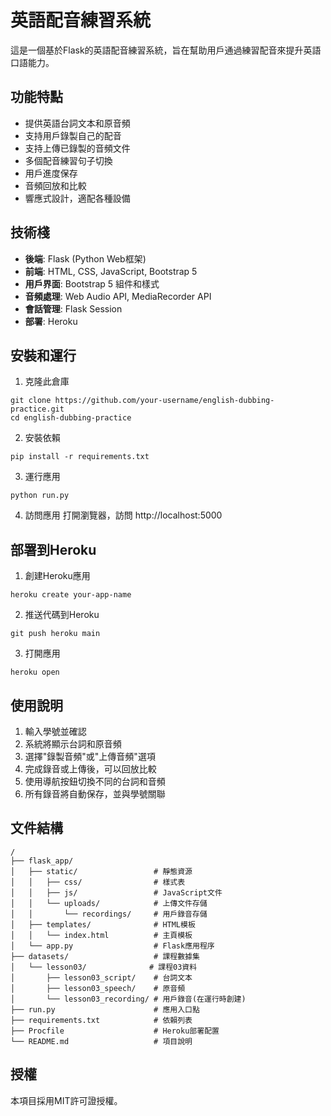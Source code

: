 # 英語配音練習系統

這是一個基於Flask的英語配音練習系統，旨在幫助用戶通過練習配音來提升英語口語能力。

## 功能特點

- 提供英語台詞文本和原音頻
- 支持用戶錄製自己的配音
- 支持上傳已錄製的音頻文件
- 多個配音練習句子切換
- 用戶進度保存
- 音頻回放和比較
- 響應式設計，適配各種設備

## 技術棧

- **後端**: Flask (Python Web框架)
- **前端**: HTML, CSS, JavaScript, Bootstrap 5
- **用戶界面**: Bootstrap 5 組件和樣式
- **音頻處理**: Web Audio API, MediaRecorder API
- **會話管理**: Flask Session
- **部署**: Heroku

## 安裝和運行

1. 克隆此倉庫
```
git clone https://github.com/your-username/english-dubbing-practice.git
cd english-dubbing-practice
```

2. 安裝依賴
```
pip install -r requirements.txt
```

3. 運行應用
```
python run.py
```

4. 訪問應用
打開瀏覽器，訪問 http://localhost:5000

## 部署到Heroku

1. 創建Heroku應用
```
heroku create your-app-name
```

2. 推送代碼到Heroku
```
git push heroku main
```

3. 打開應用
```
heroku open
```

## 使用說明

1. 輸入學號並確認
2. 系統將顯示台詞和原音頻
3. 選擇"錄製音頻"或"上傳音頻"選項
4. 完成錄音或上傳後，可以回放比較
5. 使用導航按鈕切換不同的台詞和音頻
6. 所有錄音將自動保存，並與學號關聯

## 文件結構

```
/
├── flask_app/
│   ├── static/                 # 靜態資源
│   │   ├── css/                # 樣式表
│   │   ├── js/                 # JavaScript文件
│   │   └── uploads/            # 上傳文件存儲
│   │       └── recordings/     # 用戶錄音存儲
│   ├── templates/              # HTML模板
│   │   └── index.html          # 主頁模板
│   └── app.py                  # Flask應用程序
├── datasets/                   # 課程數據集
│   └── lesson03/              # 課程03資料
│       ├── lesson03_script/    # 台詞文本
│       ├── lesson03_speech/    # 原音頻
│       └── lesson03_recording/ # 用戶錄音(在運行時創建)
├── run.py                      # 應用入口點
├── requirements.txt            # 依賴列表
├── Procfile                    # Heroku部署配置
└── README.md                   # 項目說明
```

## 授權

本項目採用MIT許可證授權。
